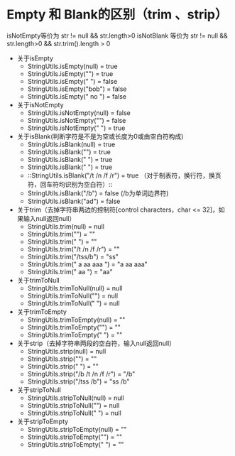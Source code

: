 # Empty 和 Blank的区别（trim 、strip）

isNotEmpty等价为 str != null && str.length&gt;0 isNotBlank 等价为 str != null && str.length&gt;0 && str.trim\(\).length &gt; 0

* 关于isEmpty
  * StringUtils.isEmpty\(null\) = true
  * StringUtils.isEmpty\(""\) = true
  * StringUtils.isEmpty\(" "\) = false
  * StringUtils.isEmpty\("bob"\) = false
  * StringUtils.isEmpty\(" no "\) = false
* 关于isNotEmpty
  * StringUtils.isNotEmpty\(null\) = false
  * StringUtils.isNotEmpty\(""\) = false
  * StringUtils.isNotEmpty\(" "\) = true
* 关于isBlank\(判断字符是不是为空或长度为0或由空白符构成\)
  * StringUtils.isBlank\(null\) = true
  * StringUtils.isBlank\(""\) = true
  * StringUtils.isBlank\(" "\) = true
  * StringUtils.isBlank\("  "\) = true
  * ::StringUtils.isBlank\("/t /n /f /r"\) = true （对于制表符，换行符，换页符，回车符均识别为空白符）::
  * StringUtils.isBlank\("/b"\) = false \(/b为单词边界符\)
  * StringUtils.isBlank\("ad"\) = false
* 关于trim（去掉字符串两边的控制符\[control characters，char &lt;= 32\]，如果输入null返回null）
  * StringUtils.trim\(null\) = null
  * StringUtils.trim\(""\) = ""
  * StringUtils.trim\("  "\) = ""
  * StringUtils.trim\("/t /n /f /r"\) = ""
  * StringUtils.trim\("/tss/b"\) = "ss"
  * StringUtils.trim\(" a aa aaa "\) = "a aa aaa"
  * StringUtils.trim\(" aa "\) = "aa"
* 关于trimToNull
  * StringUtils.trimToNull\(null\) = null
  * StringUtils.trimToNull\(""\) = null
  * StringUtils.trimToNull\(" "\) = null
* 关于trimToEmpty
  * StringUtils.trimToEmpty\(null\) = ""
  * StringUtils.trimToEmpty\(""\) = ""
  * StringUtils.trimToEmpty\(" "\) = ""
* 关于strip（去掉字符串两段的空白符，输入null返回null）
  * StringUtils.strip\(null\) = null
  * StringUtils.strip\(""\) = ""
  * StringUtils.strip\(" "\) = ""
  * StringUtils.strip\("/b /t /n /f /r"\) = "/b"
  * StringUtils.strip\("/tss /b"\) = "ss /b"
* 关于stripToNull
  * StringUtils.stripToNull\(null\) = null
  * StringUtils.stripToNull\(""\) = null
  * StringUtils.stripToNull\(" "\) = null
* 关于stripToEmpty
  * StringUtils.stripToEmpty\(null\) = ""
  * StringUtils.stripToEmpty\(""\) = ""
  * StringUtils.stripToEmpty\(" "\) = ""

